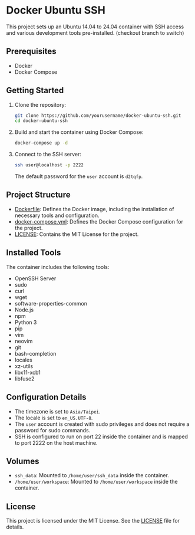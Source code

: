 # Docker Ubuntu SSH

This project sets up an Ubuntu 14.04 to 24.04 container with SSH access and various development tools pre-installed. (checkout branch to switch)

## Prerequisites

- Docker
- Docker Compose

## Getting Started

1. Clone the repository:

    ```sh
    git clone https://github.com/yourusername/docker-ubuntu-ssh.git
    cd docker-ubuntu-ssh
    ```

2. Build and start the container using Docker Compose:

    ```sh
    docker-compose up -d
    ```

3. Connect to the SSH server:

    ```sh
    ssh user@localhost -p 2222
    ```

    The default password for the `user` account is `d2tqfp`.

## Project Structure

- [Dockerfile](http://_vscodecontentref_/0): Defines the Docker image, including the installation of necessary tools and configuration.
- [docker-compose.yml](http://_vscodecontentref_/1): Defines the Docker Compose configuration for the project.
- [LICENSE](http://_vscodecontentref_/2): Contains the MIT License for the project.

## Installed Tools

The container includes the following tools:

- OpenSSH Server
- sudo
- curl
- wget
- software-properties-common
- Node.js
- npm
- Python 3
- pip
- vim
- neovim
- git
- bash-completion
- locales
- xz-utils
- libx11-xcb1
- libfuse2

## Configuration Details

- The timezone is set to `Asia/Taipei`.
- The locale is set to `en_US.UTF-8`.
- The `user` account is created with sudo privileges and does not require a password for sudo commands.
- SSH is configured to run on port 22 inside the container and is mapped to port 2222 on the host machine.

## Volumes

- `ssh_data`: Mounted to `/home/user/ssh_data` inside the container.
- `/home/user/workspace`: Mounted to `/home/user/workspace` inside the container.

## License

This project is licensed under the MIT License. See the [LICENSE](http://_vscodecontentref_/3) file for details.